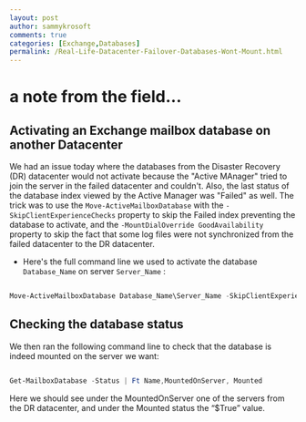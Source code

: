 ```yaml
---
layout: post
author: sammykrosoft
comments: true
categories: [Exchange,Databases]
permalink: /Real-Life-Datacenter-Failover-Databases-Wont-Mount.html
---
```


# a note from the field...

## Activating an Exchange mailbox database on another Datacenter 
We had an issue today where the databases from the Disaster Recovery (DR) datacenter would not activate because the "Active MAnager" tried to join the server in the failed datacenter and couldn't.
Also, the last status of the database index viewed by the Active Manager was "Failed" as well.
The trick was to use the `Move-ActiveMailboxDatabase` with the `-SkipClientExperienceChecks` property to skip the Failed index preventing the database to activate, and the `-MountDialOverride GoodAvailability` property to skip the fact that some log files were not synchronized from the failed datacenter to the DR datacenter.

- Here's the full command line we used to activate the database `Database_Name` on server `Server_Name` :

```powershell

Move-ActiveMailboxDatabase Database_Name\Server_Name -SkipClientExperienceChecks -MountDialOverRide GoodAvailability 

```

## Checking the database status
We then ran the following command line to check that the database is indeed mounted on the server we want:

```powershell

Get-MailboxDatabase -Status | Ft Name,MountedOnServer, Mounted

```

Here we should see under the MountedOnServer one of the servers from the DR datacenter, and under the Mounted status the “$True” value.

